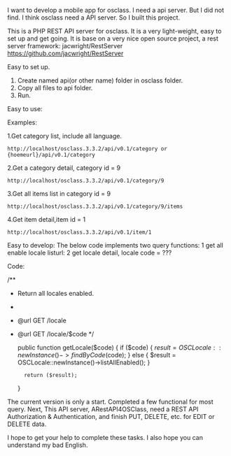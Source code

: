 ﻿I want to develop a mobile app for osclass. I need a api server. But I did not find. 
I think osclass need a API server. So I built this project.

This is a  PHP REST API server for osclass. It is a very light-weight, easy to set up and get going. 
It is base on a very nice open source project, a rest server framework: jacwright/RestServer
https://github.com/jacwright/RestServer

Easy to set up.

1. Create named api(or other name) folder in osclass folder.
2. Copy all files to api folder.
3. Run.

Easy to use:

Examples:

1.Get category list, include all language.

  	http://localhost/osclass.3.3.2/api/v0.1/category or {hoemeurl}/api/v0.1/category
	
2.Get a category detail, category id = 9 

  	http://localhost/osclass.3.3.2/api/v0.1/category/9
	
3.Get all items list in category id = 9	

   	http://localhost/osclass.3.3.2/api/v0.1/category/9/items

4.Get item detail,item id = 1

 	http://localhost/osclass.3.3.2/api/v0.1/item/1



Easy to develop:
The below code implements two query functions:
1 get all enable locale listurl: 
2 get locale detail, locale code = ??? 

Code:


/**
* Return all locales enabled.
*
* @url GET /locale
* @url GET /locale/$code
*/

	public function getLocale($code) 
	{
		if ($code) {
		   $result = OSCLocale::newInstance()->findByCode($code);
		} else {
		   $result = OSCLocale::newInstance()->listAllEnabled();
		}
		
		return ($result);
	}



The current version is only a start. Completed a few functional for most query.
Next, This API server, ARestAPI4OSClass, need a REST API Authorization & Authentication, and finish PUT, DELETE, etc. for EDIT or DELETE data.

I hope to get your help to complete these tasks. I also hope you can understand my bad English.

 

